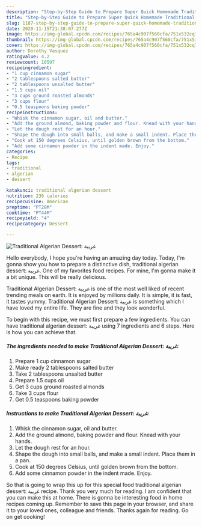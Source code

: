 ```yaml
---
description: "Step-by-Step Guide to Prepare Super Quick Homemade Traditional Algerian Dessert: غريبة"
title: "Step-by-Step Guide to Prepare Super Quick Homemade Traditional Algerian Dessert: غريبة"
slug: 1187-step-by-step-guide-to-prepare-super-quick-homemade-traditional-algerian-dessert
date: 2020-11-15T21:38:07.277Z
image: https://img-global.cpcdn.com/recipes/765a4c907f560cfa/751x532cq70/traditional-algerian-dessert-غريبة-recipe-main-photo.jpg
thumbnail: https://img-global.cpcdn.com/recipes/765a4c907f560cfa/751x532cq70/traditional-algerian-dessert-غريبة-recipe-main-photo.jpg
cover: https://img-global.cpcdn.com/recipes/765a4c907f560cfa/751x532cq70/traditional-algerian-dessert-غريبة-recipe-main-photo.jpg
author: Dorothy Vasquez
ratingvalue: 4.2
reviewcount: 10597
recipeingredient:
- "1 cup cinnamon sugar"
- "2 tablespoons salted butter"
- "2 tablespoons unsalted butter"
- "1.5 cups oil"
- "3 cups ground roasted almonds"
- "3 cups flour"
- "0.5 teaspoons baking powder"
recipeinstructions:
- "Whisk the cinnamon sugar, oil and butter."
- "Add the ground almond, baking powder and flour. Knead with your hands."
- "Let the dough rest for an hour."
- "Shape the dough into small balls, and make a small indent. Place them in a pan."
- "Cook at 150 degrees Celsius, until golden brown from the bottom."
- "Add some cinnamon powder in the indent made. Enjoy."
categories:
- Recipe
tags:
- traditional
- algerian
- dessert

katakunci: traditional algerian dessert 
nutrition: 236 calories
recipecuisine: American
preptime: "PT28M"
cooktime: "PT44M"
recipeyield: "4"
recipecategory: Dessert

---
```



![Traditional Algerian Dessert: غريبة](https://img-global.cpcdn.com/recipes/765a4c907f560cfa/751x532cq70/traditional-algerian-dessert-غريبة-recipe-main-photo.jpg)

Hello everybody, I hope you're having an amazing day today. Today, I'm gonna show you how to prepare a distinctive dish, traditional algerian dessert: غريبة. One of my favorites food recipes. For mine, I'm gonna make it a bit unique. This will be really delicious.



Traditional Algerian Dessert: غريبة is one of the most well liked of recent trending meals on earth. It is enjoyed by millions daily. It is simple, it is fast, it tastes yummy. Traditional Algerian Dessert: غريبة is something which I have loved my entire life. They are fine and they look wonderful.


To begin with this recipe, we must first prepare a few ingredients. You can have traditional algerian dessert: غريبة using 7 ingredients and 6 steps. Here is how you can achieve that.

<!--inarticleads1-->

##### The ingredients needed to make Traditional Algerian Dessert: غريبة:

1. Prepare 1 cup cinnamon sugar
1. Make ready 2 tablespoons salted butter
1. Take 2 tablespoons unsalted butter
1. Prepare 1.5 cups oil
1. Get 3 cups ground roasted almonds
1. Take 3 cups flour
1. Get 0.5 teaspoons baking powder




<!--inarticleads2-->

##### Instructions to make Traditional Algerian Dessert: غريبة:

1. Whisk the cinnamon sugar, oil and butter.
1. Add the ground almond, baking powder and flour. Knead with your hands.
1. Let the dough rest for an hour.
1. Shape the dough into small balls, and make a small indent. Place them in a pan.
1. Cook at 150 degrees Celsius, until golden brown from the bottom.
1. Add some cinnamon powder in the indent made. Enjoy.




So that is going to wrap this up for this special food traditional algerian dessert: غريبة recipe. Thank you very much for reading. I am confident that you can make this at home. There is gonna be interesting food in home recipes coming up. Remember to save this page in your browser, and share it to your loved ones, colleague and friends. Thanks again for reading. Go on get cooking!

